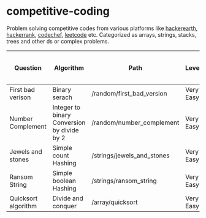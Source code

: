 # competitive-coding

Problem solving competitive codes from various platforms like [hackerearth](https://www.hackerearth.com/challenges/), [hackerrank](https://www.hackerrank.com/), [codechef](https://www.codechef.com/), [leetcode](https://leetcode.com/) etc. Categorized as arrays, strings, stacks, trees and other ds or complex problems.

Question | Algorithm | Path | Level | Type | Question or Tutorial URL
--- | --- | --- | --- | --- | ---
First bad verison | Binary serach | /random/first_bad_version | Very Easy | Challenge | [Leet code](https://leetcode.com/explore/challenge/card/may-leetcoding-challenge/534/week-1-may-1st-may-7th/3316/)
Number Complement | Integer to binary Conversion by divide by 2 | /random/number_complement | Very Easy | Challenge | [Leet code](https://leetcode.com/explore/challenge/card/may-leetcoding-challenge/534/week-1-may-1st-may-7th/3319/)
Jewels and stones | Simple count Hashing | /strings/jewels_and_stones | Very Easy | Challenge | [Leet code](https://leetcode.com/explore/challenge/card/may-leetcoding-challenge/534/week-1-may-1st-may-7th/3317/) 
Ransom String | Simple boolean Hashing | /strings/ransom_string | Very Easy | Challenge | [Leet code](https://leetcode.com/explore/challenge/card/may-leetcoding-challenge/534/week-1-may-1st-may-7th/3318/) 
Quicksort algorithm | Divide and conquer | /array/quicksort | Very Easy | Practice | [Leet code](https://discuss.codechef.com/t/data-structure-tutorial-array/13551) 

